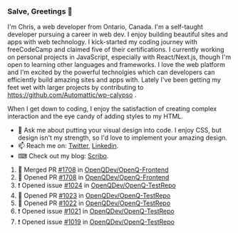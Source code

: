 ### Salve, Greetings 👋

I'm Chris, a web developer from Ontario, Canada. I'm a self-taught developer pursuing a career in web dev. I enjoy building beautiful sites and apps with web technology.
I kick-started my coding journey with freeCodeCamp and claimed five of their certifications.  I currently working on personal projects in JavaScript, especially with React/Next.js, though I'm open to learning other languages and frameworks. I love the web platform and I'm excited by the powerful technolgies which can developers can efficiently build amazing sites and apps with. Lately I've been getting my feet wet with larger projects by contributing to https://github.com/Automattic/wp-calypso .

When I get down to coding, I enjoy the satisfaction of creating complex interaction and the eye candy of adding styles to my HTML. 

- 💬 Ask me about putting your visual design into code. I enjoy CSS, but design isn't my strength, so I'd love to implement your amazing design.
- 📫 Reach me on: [Twitter](https://twitter.com/Christo28120856), [Linkedin](https://www.linkedin.com/in/christopher-stevers-07b9a5204/).
- ⌨ Check out my blog: [Scribo](https://christopherstevers.cf).
<!--
**Christopher-Stevers/Christopher-Stevers** is a ✨ _special_ ✨ repository because its `README.md` (this file) appears on your GitHub profile.

Here are some ideas to get you started:

- 🔭 I’m currently working on ...
- 🌱 I’m currently learning ...
- 👯 I’m looking to collaborate on ...
- 🤔 I’m looking for help with ...
- 😄 Pronouns: ...
- ⚡ Fun fact: ...
-->

<!--START_SECTION:activity-->
1. 🎉 Merged PR [#1708](https://github.com/OpenQDev/OpenQ-Frontend/pull/1708) in [OpenQDev/OpenQ-Frontend](https://github.com/OpenQDev/OpenQ-Frontend)
2. 💪 Opened PR [#1708](https://github.com/OpenQDev/OpenQ-Frontend/pull/1708) in [OpenQDev/OpenQ-Frontend](https://github.com/OpenQDev/OpenQ-Frontend)
3. ❗️ Opened issue [#1024](https://github.com/OpenQDev/OpenQ-TestRepo/issues/1024) in [OpenQDev/OpenQ-TestRepo](https://github.com/OpenQDev/OpenQ-TestRepo)
4. 💪 Opened PR [#1023](https://github.com/OpenQDev/OpenQ-TestRepo/pull/1023) in [OpenQDev/OpenQ-TestRepo](https://github.com/OpenQDev/OpenQ-TestRepo)
5. 💪 Opened PR [#1022](https://github.com/OpenQDev/OpenQ-TestRepo/pull/1022) in [OpenQDev/OpenQ-TestRepo](https://github.com/OpenQDev/OpenQ-TestRepo)
6. ❗️ Opened issue [#1021](https://github.com/OpenQDev/OpenQ-TestRepo/issues/1021) in [OpenQDev/OpenQ-TestRepo](https://github.com/OpenQDev/OpenQ-TestRepo)
7. ❗️ Opened issue [#1019](https://github.com/OpenQDev/OpenQ-TestRepo/issues/1019) in [OpenQDev/OpenQ-TestRepo](https://github.com/OpenQDev/OpenQ-TestRepo)
<!--END_SECTION:activity-->

